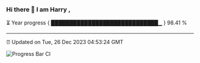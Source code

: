 ### Hi there 👋 I am Harry , 

⏳ Year progress { █████████████████████████████▁ } 98.41 %

---

⏰ Updated on Tue, 26 Dec 2023 04:53:24 GMT

![Progress Bar CI](https://github.com/duykhang68/duykhang68/workflows/Progress%20Bar%20CI/badge.svg)
